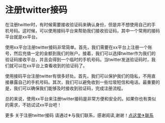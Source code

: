# 注册twitter接码

在注册twitter时，有时候需要接收验证码来确认身份，但是并不想使用自己的手机号码。这时候，可以使用接码平台来帮助我们接收验证码，其中一个常用的接码平台就是xx平台。

使用xx平台注册twitter接码非常简单。首先，我们需要在xx平台上注册一个账号，然后充值一定的金额到我们的账户。接着，我们可以选择twitter作为我们的验证码接收平台，并且会得到一个临时的手机号码。当twitter发送验证码时，我们就可以在xx平台上查看收到的验证码了。

使用接码平台注册twitter有很多好处。首先，我们可以保护我们的隐私，不用直接暴露自己的手机号码。其次，我们可以避免收到一些垃圾短信和电话。最重要的是，我们可以确保我们能够及时接收到验证码，完成注册流程。

总的来说，使用xx平台来注册twitter接码是非常方便和安全的。如果你也有类似的需求，不妨试试xx平台吧！

更多 关于注册twitter接码 请通过✈与我们联系，感谢阅读,谢谢！[点这里✈联系](https://c.k02.cc)
